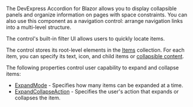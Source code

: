 The DevExpress Accordion for Blazor allows you to display collapsible panels and organize information on pages with space constraints. You can also use this component as a navigation control: arrange navigation links into a multi-level structure.  

The control's built-in filter UI allows users to quickly locate items. 

The control stores its root-level elements in the [Items](http://docs.devexpress.com/Blazor/DevExpress.Blazor.DxAccordion.Items) collection. For each item, you can specify its text, icon, and child items or [collapsible content](http://docs.devexpress.com/Blazor/DevExpress.Blazor.DxAccordionItem.ContentTemplate). 

The following properties control user capability to expand and collapse items: 

* [ExpandMode](http://docs.devexpress.com/Blazor/DevExpress.Blazor.DxAccordion.ExpandMode) - Specifies how many items can be expanded at a time. 
* [ExpandCollapseAction](http://docs.devexpress.com/Blazor/DevExpress.Blazor.DxAccordion.ExpandCollapseAction) - Specifies the user's action that expands or collapses the item. 
